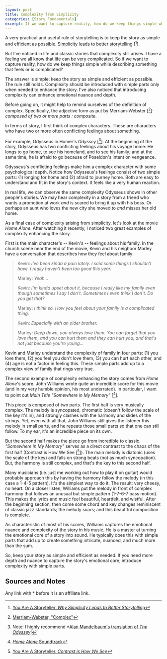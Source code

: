 ```yaml
---
layout: post
title: Complexity from Simplicity
categories: [Story Fundamentals]
excerpt: If we want to capture reality, how do we keep things simple while describing something that feels or is complicated?
---
```

A very practical and useful rule of storytelling is to keep the story as simple and efficient as possible. Simplicity leads to better storytelling [[^YAAS-simple]]. 

But I've noticed in life and classic stories that complexity still arises. I have a feeling we all know that life can be very complicated. So if we want to capture reality, how do we keep things simple while describing something that feels or is complicated?

The answer is simple: keep the story as simple and efficient as possible. The rule still holds. Complexity should be introduced with simple parts only when needed to enhance the story. I've also noticed that introducing complexity can enhance emotional nuance and depth.

Before going on, it might help to remind ourselves of the definition of complex. Specifically, the adjective form as put by Merriam-Webster [[^MW-complex]]: *composed of two or more parts : composite*.

In terms of story, I first think of complex characters. These are characters who have two or more often conflicting feelings about something.

For example, Odysseus in Homer's *Odyssey* [[^odyssey]]. At the beginning of the story, Odysseus has two conflicting feelings about his voyage home: He longs to go home, to see his homeland, and to see his family; and at the same time, he is afraid to go because of Poseidon's intent on vengeance. 

Odysseus's conflicting feelings make him a complex character with some psychological depth. Notice how Odysseus's feelings consist of two simple parts: (1) longing for home and (2) afraid to journey home. Both are easy to understand and fit in the story's context. It feels like a very human reaction.

In real life, we can observe the same complexity Odysseus shows in other people's stories. We may hear complexity in a story from a friend who wants a promotion at work *and* is scared to bring it up with his boss. Or perhaps an aunt who loves the new city she moved to *and* misses her old home. 

As a final case of complexity arising from simplicity, let's look at the movie *Home Alone*. After watching it recently, I noticed two great examples of complexity enhancing the story. 

First is the main character's -- Kevin's -- feelings about his family. In the church scene near the end of the movie, Kevin and his neighbor Marley have a conversation that describes how they feel about family:

> Kevin: *I've been kinda a pain lately. I said some things I shouldn't have. I really haven't been too good this year.*
>
> Marley: *Yeah...*
>
> Kevin:  *I'm kinda upset about it, because I really like my family even though sometimes I say I don't. Sometimes I even think I don't. Do you get that?*
>
> Marley: *I think so. How you feel about your family is a complicated thing.*
>
> Kevin: *Especially with an older brother.*
>
> Marley: *Deep down, you always love them. You can forget that you love them, and you can hurt them and they can hurt you, and that's not just because you're young...*

Kevin and Marley understand the complexity of family in four parts: (1) you love them, (2) you feel you don't love them, (3) you can hurt each other, and (4) age is not a factor in feeling this. These simple parts add up to a complex view of family that rings very true.

The second example of complexity enhancing the story comes from *Home Alone*'s score. John Williams wrote quite an incredible score for this movie (and in my very humble opinion, his most underrated). In particular, I want to point out *Main Title "Somewhere in My Memory"* [[^HA-soundtrack]].

This piece is composed of two parts. The first half is very musically complex. The melody is syncopated, chromatic (doesn't follow the scale of the key it's in), and strongly clashes with the harmony and slides of the strings. Yet, even with all that, John Williams still gives the listener this melody in small parts, and he repeats those small parts so that one can still follow. To my ear, it's an incredible piece on its own.  

But the second half makes the piece go from incredible to classic. *"Somewhere in My Memory"* serves as a direct contrast to the chaos of the first half (Contrast is How We See [[^YAAS-contrast]]). The main melody is diatonic (uses the scale of the key) and falls on strong beats (not as much syncopation). But, the harmony is still complex, and that's the key to this second half.

Many musicians (i.e. just me working out how to play it on guitar) would probably approach this by having the harmony follow the melody (in this case a 1-4-5 pattern). It's the simplest way to do it. The result: very cheesy, no heart. On a closer listen, Williams put the melody in front of complex harmony that follows an unusual but simple pattern (1-7-6-7 bass motion). This makes the lyrics and music feel beautiful, heartfelt, and wistful. After the beginning section, then come some chord and key changes reminiscent of classic jazz standards; the melody soars; and this beautiful composition is complete. 

As characteristic of most of his scores, Williams captures the emotional nuance and complexity of the story in his music. He is a master at turning the emotional core of a story into sound. He typically does this with simple parts that add up to create something intricate, nuanced, and much more than the sum.

So, keep your story as simple and efficient as needed. If you need more depth and nuance to capture the story's emotional core, introduce complexity with simple parts. 


## Sources and Notes
<div class="disclosure">Any link with * before it is an affiliate link.</div>

[^YAAS-simple]: [You Are A Storyteller, *Why Simplicity Leads to Better Storytelling*](https://www.youtube.com/watch?v=EztEFLxV6zg) 
[^MW-complex]: [Merriam-Webster, "Complex"](https://www.merriam-webster.com/dictionary/complex)
[^odyssey]: Note: I highly recommend *[Alan Mandelbaum's translation of *The Odyssey*](https://bookshop.org/a/88122/9780553213997)! 
[^HA-soundtrack]: [*Home Alone* Soundtrack](https://songwhip.com/john-williams/home-alone-original-motion-picture-soundtrack)
[^YAAS-contrast]: [You Are A Storyteller, *Contrast is How We See*](https://www.youtube.com/watch?v=c9khlnQYak8)


